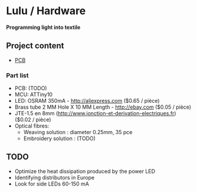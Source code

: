 # Lulu / Hardware
**Programming light into textile**

## Project content
- [PCB](https://tools.upverter.com/eda/#tool=schematic,designId=0b0275a0c920353b "Made with Upverter, online router software")

### Part list
- PCB: (TODO)
- MCU: ATTiny10
- LED: OSRAM 350mA - http://aliexpress.com ($0.65 / pièce)
- Brass tube 2 MM Hole X 10 MM Length - http://ebay.com ($0.05 / pièce)
- JTE-1.5 en 8mm (http://www.jonction-et-derivation-electriques.fr) ($0.02 / pièce)
- Optical fibres:
  - Weaving solution : diameter 0.25mm, 35 pce
  - Embroidery solution : (TODO)

## TODO
- Optimize the heat dissipation produced by the power LED
- Identifying distributors in Europe
- Look for side LEDs 60-150 mA